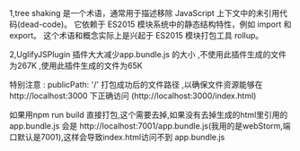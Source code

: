 
1,tree shaking 是一个术语，通常用于描述移除 JavaScript 上下文中的未引用代码(dead-code)。
它依赖于 ES2015 模块系统中的静态结构特性，例如 import 和 export。
这个术语和概念实际上是兴起于 ES2015 模块打包工具 rollup。




2,UglifyJSPlugin 插件大大减少app.bundle.js 的大小 ,不使用此插件生成的文件为267K ,使用此插件生成的文件为65K


特别注意 : publicPath: '/'
打包成功后的文件路径 ,以确保文件资源能够在 http://localhost:3000 下正确访问 (http://localhost:3000/index.html)

如果用npm run build 直接打包,这个需要去掉,如果没有去掉生成的html里引用的app.bundle.js
会是 http://localhost:7001/app.bundle.js(我用的是webStorm,端口默认是7001),这样会导致index.html访问不到 app.bundle.js